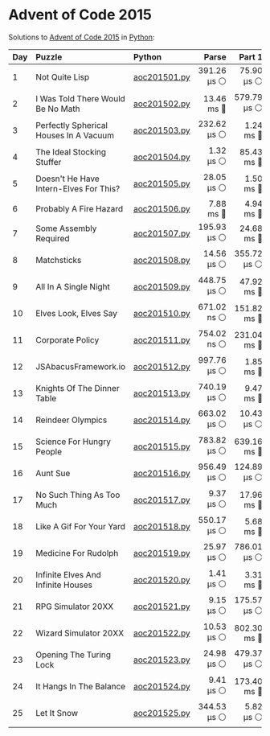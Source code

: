 # Advent of Code 2015

Solutions to [Advent of Code 2015](https://adventofcode.com/2015/) in [Python](https://www.python.org/):

| Day  | Puzzle                                 | Python                                                                 |       Parse |      Part 1 |      Part 2 |       Total |
| :--- | :------------------------------------- | :--------------------------------------------------------------------- | ----------: | ----------: | ----------: | ----------: |
| 1    | Not Quite Lisp                         | [aoc201501.py](01_not_quite_lisp/aoc201501.py)                         | 391.26 μs ⚪️ |  75.90 μs ⚪️ | 302.45 μs ⚪️ | 769.60 μs ⚪️ |
| 2    | I Was Told There Would Be No Math      | [aoc201502.py](02_i_was_told_there_would_be_no_math/aoc201502.py)      |  13.46 ms 🔵 | 579.79 μs ⚪️ | 424.58 μs ⚪️ |  14.46 ms 🔵 |
| 3    | Perfectly Spherical Houses In A Vacuum | [aoc201503.py](03_perfectly_spherical_houses_in_a_vacuum/aoc201503.py) | 232.62 μs ⚪️ |   1.24 ms 🔵 |   1.42 ms 🔵 |   2.89 ms 🔵 |
| 4    | The Ideal Stocking Stuffer             | [aoc201504.py](04_the_ideal_stocking_stuffer/aoc201504.py)             |   1.32 μs ⚪️ |  85.43 ms 🔵 |    2.69 s 🔴 |    2.78 s 🔴 |
| 5    | Doesn't He Have Intern-Elves For This? | [aoc201505.py](05_doesnt_he_have_intern-elves_for_this/aoc201505.py)   |  28.05 μs ⚪️ |   1.50 ms 🔵 |   2.59 ms 🔵 |   4.12 ms 🔵 |
| 6    | Probably A Fire Hazard                 | [aoc201506.py](06_probably_a_fire_hazard/aoc201506.py)                 |   7.88 ms 🔵 |   4.94 ms 🔵 |  47.74 ms 🔵 |  60.56 ms 🔵 |
| 7    | Some Assembly Required                 | [aoc201507.py](07_some_assembly_required/aoc201507.py)                 | 195.93 μs ⚪️ |  24.68 ms 🔵 |  45.44 ms 🔵 |  70.32 ms 🔵 |
| 8    | Matchsticks                            | [aoc201508.py](08_matchsticks/aoc201508.py)                            |  14.56 μs ⚪️ | 355.72 μs ⚪️ | 120.78 μs ⚪️ | 491.06 μs ⚪️ |
| 9    | All In A Single Night                  | [aoc201509.py](09_all_in_a_single_night/aoc201509.py)                  | 448.75 μs ⚪️ |  47.92 ms 🔵 |  47.25 ms 🔵 |  95.62 ms 🔵 |
| 10   | Elves Look, Elves Say                  | [aoc201510.py](10_elves_look_elves_say/aoc201510.py)                   | 671.02 ns ⚪️ | 151.82 ms 🔵 |    2.25 s 🔴 |    2.40 s 🔴 |
| 11   | Corporate Policy                       | [aoc201511.py](11_corporate_policy/aoc201511.py)                       | 754.02 ns ⚪️ | 231.04 ms 🔵 | 602.25 ms 🔵 | 833.29 ms 🔵 |
| 12   | JSAbacusFramework.io                   | [aoc201512.py](12_jsabacusframework_io/aoc201512.py)                   | 997.76 μs ⚪️ |   1.85 ms 🔵 |   1.03 ms 🔵 |   3.88 ms 🔵 |
| 13   | Knights Of The Dinner Table            | [aoc201513.py](13_knights_of_the_dinner_table/aoc201513.py)            | 740.19 μs ⚪️ |   9.47 ms 🔵 |  53.55 ms 🔵 |  63.76 ms 🔵 |
| 14   | Reindeer Olympics                      | [aoc201514.py](14_reindeer_olympics/aoc201514.py)                      | 663.02 μs ⚪️ |  10.43 μs ⚪️ |   1.70 ms 🔵 |   2.37 ms 🔵 |
| 15   | Science For Hungry People              | [aoc201515.py](15_science_for_hungry_people/aoc201515.py)              | 783.82 μs ⚪️ | 639.16 ms 🔵 | 193.06 ms 🔵 | 833.00 ms 🔵 |
| 16   | Aunt Sue                               | [aoc201516.py](16_aunt_sue/aoc201516.py)                               | 956.49 μs ⚪️ | 124.89 μs ⚪️ | 121.64 μs ⚪️ |   1.20 ms 🔵 |
| 17   | No Such Thing As Too Much              | [aoc201517.py](17_no_such_thing_as_too_much/aoc201517.py)              |   9.37 μs ⚪️ |  17.96 ms 🔵 |  17.81 ms 🔵 |  35.77 ms 🔵 |
| 18   | Like A Gif For Your Yard               | [aoc201518.py](18_like_a_gif_for_your_yard/aoc201518.py)               | 550.17 μs ⚪️ |   5.68 ms 🔵 |   6.24 ms 🔵 |  12.47 ms 🔵 |
| 19   | Medicine For Rudolph                   | [aoc201519.py](19_medicine_for_rudolph/aoc201519.py)                   |  25.97 μs ⚪️ | 786.01 μs ⚪️ |  37.77 ms 🔵 |  38.58 ms 🔵 |
| 20   | Infinite Elves And Infinite Houses     | [aoc201520.py](20_infinite_elves_and_infinite_houses/aoc201520.py)     |   1.41 μs ⚪️ |   3.31 ms 🔵 |    2.55 s 🔴 |    2.55 s 🔴 |
| 21   | RPG Simulator 20XX                     | [aoc201521.py](21_rpg_simulator_20xx/aoc201521.py)                     |   9.15 μs ⚪️ | 175.57 μs ⚪️ | 335.43 μs ⚪️ | 520.15 μs ⚪️ |
| 22   | Wizard Simulator 20XX                  | [aoc201522.py](22_wizard_simulator_20xx/aoc201522.py)                  |  10.53 μs ⚪️ | 802.30 ms 🔵 |    2.21 s 🔴 |    3.01 s 🔴 |
| 23   | Opening The Turing Lock                | [aoc201523.py](23_opening_the_turing_lock/aoc201523.py)                |  24.98 μs ⚪️ | 479.37 μs ⚪️ | 616.68 μs ⚪️ |   1.12 ms 🔵 |
| 24   | It Hangs In The Balance                | [aoc201524.py](24_it_hangs_in_the_balance/aoc201524.py)                |   9.41 μs ⚪️ | 173.40 ms 🔵 |   7.47 ms 🔵 | 180.89 ms 🔵 |
| 25   | Let It Snow                            | [aoc201525.py](25_let_it_snow/aoc201525.py)                            | 344.53 μs ⚪️ |   5.82 μs ⚪️ | 248.00 ns ⚪️ | 350.59 μs ⚪️ |
